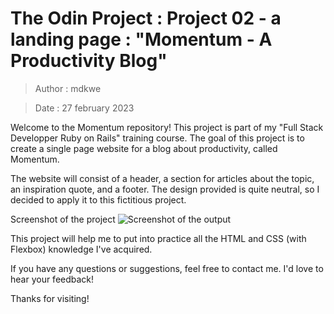 # The Odin Project : Project 02 - a landing page : "Momentum - A Productivity Blog"
> Author : mdkwe

> Date : 27 february 2023

Welcome to the Momentum repository! This project is part of my "Full Stack Developper Ruby on Rails" training course. The goal of this project is to create a single page website for a blog about productivity, called Momentum.

The website will consist of a header, a section for articles about the topic, an inspiration quote, and a footer. The design provided is quite neutral, so I decided to apply it to this fictitious project.


Screenshot of the project 
![Screenshot of the output](/odin-landing_page/images/screenshot_page.png)

This project will help me to put into practice all the HTML and CSS (with Flexbox) knowledge I've acquired.

If you have any questions or suggestions, feel free to contact me. I'd love to hear your feedback!

Thanks for visiting!